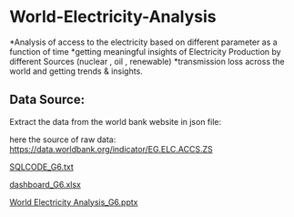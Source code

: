 # World-Electricity-Analysis
*Analysis of access to the electricity  based on different parameter as a function of time 
*getting meaningful insights of Electricity Production by different Sources (nuclear , oil , renewable) 
*transmission loss across the world and getting trends &amp; insights.

## Data Source:
Extract the data from the world bank website in json file:

here the source of raw data: https://data.worldbank.org/indicator/EG.ELC.ACCS.ZS

[SQLCODE_G6.txt](https://github.com/amitrr2po/World-Electricity-Analysis/files/9893182/SQLCODE_G6.txt)

[dashboard_G6.xlsx](https://github.com/amitrr2po/World-Electricity-Analysis/files/9893176/dashboard_G6.xlsx)

[World Electricity Analysis_G6.pptx](https://github.com/amitrr2po/World-Electricity-Analysis/files/9893177/World.Electricity.Analysis_G6.pptx)

